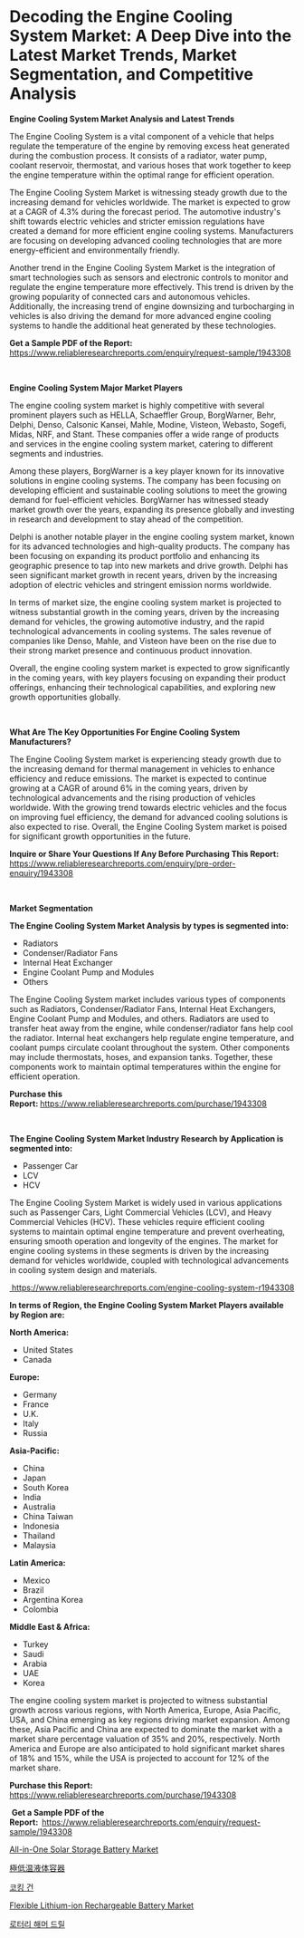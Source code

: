 <p><h1>Decoding the Engine Cooling System Market: A Deep Dive into the Latest Market Trends, Market Segmentation, and Competitive Analysis</h1></p><p><strong>Engine Cooling System Market Analysis and Latest Trends</strong></p>
<p><p>The Engine Cooling System is a vital component of a vehicle that helps regulate the temperature of the engine by removing excess heat generated during the combustion process. It consists of a radiator, water pump, coolant reservoir, thermostat, and various hoses that work together to keep the engine temperature within the optimal range for efficient operation.</p><p>The Engine Cooling System Market is witnessing steady growth due to the increasing demand for vehicles worldwide. The market is expected to grow at a CAGR of 4.3% during the forecast period. The automotive industry's shift towards electric vehicles and stricter emission regulations have created a demand for more efficient engine cooling systems. Manufacturers are focusing on developing advanced cooling technologies that are more energy-efficient and environmentally friendly.</p><p>Another trend in the Engine Cooling System Market is the integration of smart technologies such as sensors and electronic controls to monitor and regulate the engine temperature more effectively. This trend is driven by the growing popularity of connected cars and autonomous vehicles. Additionally, the increasing trend of engine downsizing and turbocharging in vehicles is also driving the demand for more advanced engine cooling systems to handle the additional heat generated by these technologies.</p></p>
<p><strong>Get a Sample PDF of the Report:&nbsp;</strong> <a href="https://www.reliableresearchreports.com/enquiry/request-sample/1943308">https://www.reliableresearchreports.com/enquiry/request-sample/1943308</a></p>
<p>&nbsp;</p>
<p><strong>Engine Cooling System Major Market Players</strong></p>
<p><p>The engine cooling system market is highly competitive with several prominent players such as HELLA, Schaeffler Group, BorgWarner, Behr, Delphi, Denso, Calsonic Kansei, Mahle, Modine, Visteon, Webasto, Sogefi, Midas, NRF, and Stant. These companies offer a wide range of products and services in the engine cooling system market, catering to different segments and industries.</p><p>Among these players, BorgWarner is a key player known for its innovative solutions in engine cooling systems. The company has been focusing on developing efficient and sustainable cooling solutions to meet the growing demand for fuel-efficient vehicles. BorgWarner has witnessed steady market growth over the years, expanding its presence globally and investing in research and development to stay ahead of the competition.</p><p>Delphi is another notable player in the engine cooling system market, known for its advanced technologies and high-quality products. The company has been focusing on expanding its product portfolio and enhancing its geographic presence to tap into new markets and drive growth. Delphi has seen significant market growth in recent years, driven by the increasing adoption of electric vehicles and stringent emission norms worldwide.</p><p>In terms of market size, the engine cooling system market is projected to witness substantial growth in the coming years, driven by the increasing demand for vehicles, the growing automotive industry, and the rapid technological advancements in cooling systems. The sales revenue of companies like Denso, Mahle, and Visteon have been on the rise due to their strong market presence and continuous product innovation.</p><p>Overall, the engine cooling system market is expected to grow significantly in the coming years, with key players focusing on expanding their product offerings, enhancing their technological capabilities, and exploring new growth opportunities globally.</p></p>
<p>&nbsp;</p>
<p><strong>What Are The Key Opportunities For Engine Cooling System Manufacturers?</strong></p>
<p><p>The Engine Cooling System market is experiencing steady growth due to the increasing demand for thermal management in vehicles to enhance efficiency and reduce emissions. The market is expected to continue growing at a CAGR of around 6% in the coming years, driven by technological advancements and the rising production of vehicles worldwide. With the growing trend towards electric vehicles and the focus on improving fuel efficiency, the demand for advanced cooling solutions is also expected to rise. Overall, the Engine Cooling System market is poised for significant growth opportunities in the future.</p></p>
<p><strong>Inquire or Share Your Questions If Any Before Purchasing This Report:</strong> <a href="https://www.reliableresearchreports.com/enquiry/pre-order-enquiry/1943308">https://www.reliableresearchreports.com/enquiry/pre-order-enquiry/1943308</a></p>
<p>&nbsp;</p>
<p><strong>Market Segmentation</strong></p>
<p><strong>The Engine Cooling System Market Analysis by types is segmented into:</strong></p>
<p><ul><li>Radiators</li><li>Condenser/Radiator Fans</li><li>Internal Heat Exchanger</li><li>Engine Coolant Pump and Modules</li><li>Others</li></ul></p>
<p><p>The Engine Cooling System market includes various types of components such as Radiators, Condenser/Radiator Fans, Internal Heat Exchangers, Engine Coolant Pump and Modules, and others. Radiators are used to transfer heat away from the engine, while condenser/radiator fans help cool the radiator. Internal heat exchangers help regulate engine temperature, and coolant pumps circulate coolant throughout the system. Other components may include thermostats, hoses, and expansion tanks. Together, these components work to maintain optimal temperatures within the engine for efficient operation.</p></p>
<p><strong>Purchase this Report:&nbsp;</strong><a href="https://www.reliableresearchreports.com/purchase/1943308">https://www.reliableresearchreports.com/purchase/1943308</a></p>
<p>&nbsp;</p>
<p><strong>The Engine Cooling System Market Industry Research by Application is segmented into:</strong></p>
<p><ul><li>Passenger Car</li><li>LCV</li><li>HCV</li></ul></p>
<p><p>The Engine Cooling System Market is widely used in various applications such as Passenger Cars, Light Commercial Vehicles (LCV), and Heavy Commercial Vehicles (HCV). These vehicles require efficient cooling systems to maintain optimal engine temperature and prevent overheating, ensuring smooth operation and longevity of the engines. The market for engine cooling systems in these segments is driven by the increasing demand for vehicles worldwide, coupled with technological advancements in cooling system design and materials.</p></p>
<p><a href="https://www.reliableresearchreports.com/engine-cooling-system-r1943308">&nbsp;https://www.reliableresearchreports.com/engine-cooling-system-r1943308</a></p>
<p><strong>In terms of Region, the Engine Cooling System Market Players available by Region are:</strong></p>
<p>
    <p> <strong> North America: </strong>
        <ul>
            <li>United States</li>
            <li>Canada</li>
        </ul>
        </p> 
    <p> <strong> Europe: </strong>
        <ul>
            <li>Germany</li>
            <li>France</li>
            <li>U.K.</li>
            <li>Italy</li>
            <li>Russia</li>
        </ul>
        </p> 
    <p> <strong> Asia-Pacific: </strong>
        <ul>
            <li>China</li>
            <li>Japan</li>
            <li>South Korea</li>
            <li>India</li>
            <li>Australia</li>
            <li>China Taiwan</li>
            <li>Indonesia</li>
            <li>Thailand</li>
            <li>Malaysia</li>
        </ul>
        </p> 
    <p> <strong> Latin America: </strong>
        <ul>
            <li>Mexico</li>
            <li>Brazil</li>
            <li>Argentina Korea</li>
            <li>Colombia</li>
        </ul>
        </p> 
    <p> <strong> Middle East & Africa: </strong>
        <ul>
            <li>Turkey</li>
            <li>Saudi</li>
            <li>Arabia</li>
            <li>UAE</li>
            <li>Korea</li>
        </ul>
    </p>
    </p>
<p><p>The engine cooling system market is projected to witness substantial growth across various regions, with North America, Europe, Asia Pacific, USA, and China emerging as key regions driving market expansion. Among these, Asia Pacific and China are expected to dominate the market with a market share percentage valuation of 35% and 20%, respectively. North America and Europe are also anticipated to hold significant market shares of 18% and 15%, while the USA is projected to account for 12% of the market share.</p></p>
<p><strong>Purchase this Report: </strong><a href="https://www.reliableresearchreports.com/purchase/1943308">https://www.reliableresearchreports.com/purchase/1943308</a></p>
<p>&nbsp;<strong>Get a Sample PDF of the Report:&nbsp;&nbsp;</strong><a href="https://www.reliableresearchreports.com/enquiry/request-sample/1943308">https://www.reliableresearchreports.com/enquiry/request-sample/1943308</a></p>
<p><strong></strong></p>
<p><p><a href="https://github.com/waylose1223/Market-Research-Report-List-1/blob/main/all-in-one-solar-storage-battery-market.md">All-in-One Solar Storage Battery Market</a></p><p><a href="https://github.com/DayanaRunolfsdottir/Market-Research-Report-List-1/blob/main/3659870152574.md">極低温液体容器</a></p><p><a href="https://github.com/rsg307664904/Market-Research-Report-List-2/blob/main/1261770162621.md">코킹 건</a></p><p><a href="https://github.com/sardarp081/Market-Research-Report-List-1/blob/main/flexible-lithium-ion-rechargeable-battery-market.md">Flexible Lithium-ion Rechargeable Battery Market</a></p><p><a href="https://github.com/muchswr/Market-Research-Report-List-1/blob/main/9159264162620.md">로터리 해머 드릴</a></p></p>